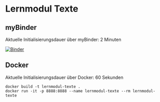 # Lernmodul Texte

## myBinder

Aktuelle Initialisierungsdauer über myBinder: 2 Minuten

[![Binder](https://mybinder.org/badge_logo.svg)](https://mybinder.org/v2/git/https%3A%2F%2Fprojectbase.medien.hs-duesseldorf.de%2Feild.nrw-module%2Flernmodul-texte.git/development?filepath=index.ipynb)

## Docker

Aktuelle Initialisierungsdauer über Docker: 60 Sekunden

```
docker build -t lernmodul-texte .
docker run -it -p 8888:8888 --name lernmodul-texte --rm lernmodul-texte
```